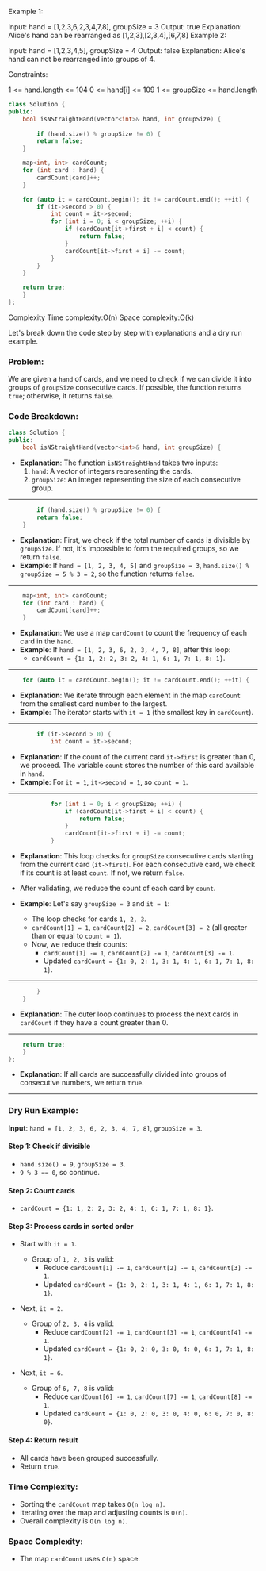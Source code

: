 Example 1:

Input: hand = [1,2,3,6,2,3,4,7,8], groupSize = 3
Output: true
Explanation: Alice's hand can be rearranged as [1,2,3],[2,3,4],[6,7,8]
Example 2:

Input: hand = [1,2,3,4,5], groupSize = 4
Output: false
Explanation: Alice's hand can not be rearranged into groups of 4.

 

Constraints:

1 <= hand.length <= 104
0 <= hand[i] <= 109
1 <= groupSize <= hand.length

```cpp
class Solution {
public:
    bool isNStraightHand(vector<int>& hand, int groupSize) {
        
        if (hand.size() % groupSize != 0) {
        return false;
    }

    map<int, int> cardCount;
    for (int card : hand) {
        cardCount[card]++;
    }

    for (auto it = cardCount.begin(); it != cardCount.end(); ++it) {
        if (it->second > 0) {
            int count = it->second;
            for (int i = 0; i < groupSize; ++i) {
                if (cardCount[it->first + i] < count) {
                    return false;
                }
                cardCount[it->first + i] -= count;
            }
        }
    }

    return true;
    }
};
```

Complexity
Time complexity:O(n)
Space complexity:O(k)

Let's break down the code step by step with explanations and a dry run example.

### Problem:  
We are given a `hand` of cards, and we need to check if we can divide it into groups of `groupSize` consecutive cards. If possible, the function returns `true`; otherwise, it returns `false`.

### Code Breakdown:

```cpp
class Solution {
public:
    bool isNStraightHand(vector<int>& hand, int groupSize) {
```
- **Explanation**: The function `isNStraightHand` takes two inputs:
  1. `hand`: A vector of integers representing the cards.
  2. `groupSize`: An integer representing the size of each consecutive group.
  
---

```cpp
        if (hand.size() % groupSize != 0) {
        return false;
    }
```
- **Explanation**: First, we check if the total number of cards is divisible by `groupSize`. If not, it's impossible to form the required groups, so we return `false`.
- **Example**: If `hand = [1, 2, 3, 4, 5]` and `groupSize = 3`, `hand.size() % groupSize = 5 % 3 = 2`, so the function returns `false`.

---

```cpp
    map<int, int> cardCount;
    for (int card : hand) {
        cardCount[card]++;
    }
```
- **Explanation**: We use a map `cardCount` to count the frequency of each card in the `hand`.
- **Example**: If `hand = [1, 2, 3, 6, 2, 3, 4, 7, 8]`, after this loop:
  - `cardCount = {1: 1, 2: 2, 3: 2, 4: 1, 6: 1, 7: 1, 8: 1}`.
  
---

```cpp
    for (auto it = cardCount.begin(); it != cardCount.end(); ++it) {
```
- **Explanation**: We iterate through each element in the map `cardCount` from the smallest card number to the largest.
- **Example**: The iterator starts with `it = 1` (the smallest key in `cardCount`).

---

```cpp
        if (it->second > 0) {
            int count = it->second;
```
- **Explanation**: If the count of the current card `it->first` is greater than 0, we proceed. The variable `count` stores the number of this card available in `hand`.
- **Example**: For `it = 1`, `it->second = 1`, so `count = 1`.

---

```cpp
            for (int i = 0; i < groupSize; ++i) {
                if (cardCount[it->first + i] < count) {
                    return false;
                }
                cardCount[it->first + i] -= count;
            }
```
- **Explanation**: This loop checks for `groupSize` consecutive cards starting from the current card (`it->first`). For each consecutive card, we check if its count is at least `count`. If not, we return `false`.
- After validating, we reduce the count of each card by `count`.
  
- **Example**: Let's say `groupSize = 3` and `it = 1`:
  - The loop checks for cards `1, 2, 3`.
  - `cardCount[1] = 1`, `cardCount[2] = 2`, `cardCount[3] = 2` (all greater than or equal to `count = 1`).
  - Now, we reduce their counts:
    - `cardCount[1] -= 1`, `cardCount[2] -= 1`, `cardCount[3] -= 1`.
    - Updated `cardCount = {1: 0, 2: 1, 3: 1, 4: 1, 6: 1, 7: 1, 8: 1}`.

---

```cpp
        }
    }
```
- **Explanation**: The outer loop continues to process the next cards in `cardCount` if they have a count greater than 0.

---

```cpp
    return true;
    }
};
```
- **Explanation**: If all cards are successfully divided into groups of consecutive numbers, we return `true`.

---

### Dry Run Example:

**Input**: `hand = [1, 2, 3, 6, 2, 3, 4, 7, 8]`, `groupSize = 3`.

#### Step 1: Check if divisible
- `hand.size() = 9`, `groupSize = 3`.
- `9 % 3 == 0`, so continue.

#### Step 2: Count cards
- `cardCount = {1: 1, 2: 2, 3: 2, 4: 1, 6: 1, 7: 1, 8: 1}`.

#### Step 3: Process cards in sorted order
- Start with `it = 1`.
  - Group of `1, 2, 3` is valid:
    - Reduce `cardCount[1] -= 1`, `cardCount[2] -= 1`, `cardCount[3] -= 1`.
    - Updated `cardCount = {1: 0, 2: 1, 3: 1, 4: 1, 6: 1, 7: 1, 8: 1}`.
  
- Next, `it = 2`.
  - Group of `2, 3, 4` is valid:
    - Reduce `cardCount[2] -= 1`, `cardCount[3] -= 1`, `cardCount[4] -= 1`.
    - Updated `cardCount = {1: 0, 2: 0, 3: 0, 4: 0, 6: 1, 7: 1, 8: 1}`.

- Next, `it = 6`.
  - Group of `6, 7, 8` is valid:
    - Reduce `cardCount[6] -= 1`, `cardCount[7] -= 1`, `cardCount[8] -= 1`.
    - Updated `cardCount = {1: 0, 2: 0, 3: 0, 4: 0, 6: 0, 7: 0, 8: 0}`.

#### Step 4: Return result
- All cards have been grouped successfully.
- Return `true`.

### Time Complexity:
- Sorting the `cardCount` map takes `O(n log n)`.
- Iterating over the map and adjusting counts is `O(n)`.
- Overall complexity is `O(n log n)`.

### Space Complexity:
- The map `cardCount` uses `O(n)` space.


